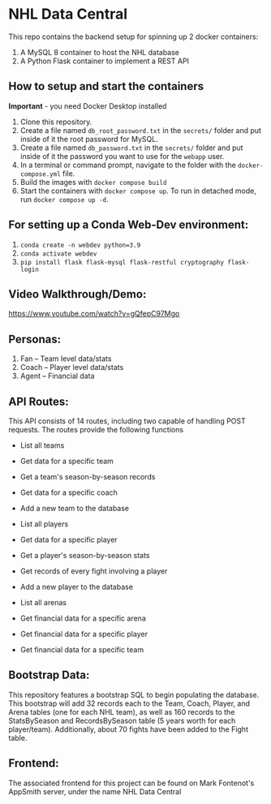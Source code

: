 # NHL Data Central

This repo contains the backend setup for spinning up 2 docker containers: 
1. A MySQL 8 container to host the NHL database
2. A Python Flask container to implement a REST API

## How to setup and start the containers
**Important** - you need Docker Desktop installed

1. Clone this repository.  
2. Create a file named `db_root_password.txt` in the `secrets/` folder and put inside of it the root password for MySQL. 
3. Create a file named `db_password.txt` in the `secrets/` folder and put inside of it the password you want to use for the `webapp` user. 
4. In a terminal or command prompt, navigate to the folder with the `docker-compose.yml` file.  
5. Build the images with `docker compose build`
6. Start the containers with `docker compose up`.  To run in detached mode, run `docker compose up -d`. 

## For setting up a Conda Web-Dev environment:

1. `conda create -n webdev python=3.9`
2. `conda activate webdev`
3. `pip install flask flask-mysql flask-restful cryptography flask-login`

## Video Walkthrough/Demo:
https://www.youtube.com/watch?v=gQfepC97Mgo

## Personas:
1. Fan – Team level data/stats
2. Coach – Player level data/stats
3. Agent – Financial data

## API Routes:
This API consists of 14 routes, including two capable of handling POST requests. The routes provide the following functions
- List all teams
- Get data for a specific team
- Get a team's season-by-season records
- Get data for a specific coach
- Add a new team to the database

- List all players
- Get data for a specific player
- Get a player's season-by-season stats
- Get records of every fight involving a player
- Add a new player to the database

- List all arenas
- Get financial data for a specific arena
- Get financial data for a specific player
- Get financial data for a specific team

## Bootstrap Data:
This repository features a bootstrap SQL to begin populating the database. This bootstrap will add 32 records each to the Team, Coach, Player, and Arena tables (one for each NHL team), as well as 160 records to the StatsBySeason and RecordsBySeason table (5 years worth for each player/team). Additionally, about 70 fights have been added to the Fight table.

## Frontend:
The associated frontend for this project can be found on Mark Fontenot's AppSmith server, under the name NHL Data Central
